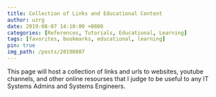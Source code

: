 ```yaml
---
title: Collection of Links and Educational Content
author: uzrg
date: 2019-08-07 14:10:00 +0800
categories: [References, Tutorials, Educational, Learning]
tags: [favorites, bookmarks, educational, learning]
pin: true
img_path: /posts/20190807
---
```


This page will host a collection of links and urls to websites, youtube channels, and other online resourses that I judge to be useful to any IT Systems Admins and Systems Engineers.
